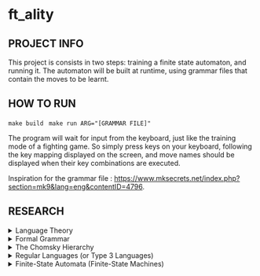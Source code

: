 # ft_ality


## PROJECT INFO

This project is consists in two steps: training a finite state automaton, and running it. The automaton will be built at runtime, using grammar files that contain the moves to be learnt. 

## HOW TO RUN

`` make build ``
`` make run ARG="[GRAMMAR FILE]"``

The program will wait for input from the keyboard, just like the training mode of a fighting game. So simply press keys on your keyboard, following the key mapping displayed on the screen, and move names should be displayed when their key combinations are executed.

Inspiration for the grammar file : https://www.mksecrets.net/index.php?section=mk9&lang=eng&contentID=4796.

## RESEARCH 

<details><summary>Language Theory</summary>

Also known as formal language theory, this is the branch of computer science theory that is a study of formal languages ie structured sets of symbols and rules, for their manipulation. 

Some core concepts include :

* Alphabets: A finite set of symbols. For example, {0, 1} is a common alphabet in binary systems.
* Strings: Sequences of symbols from an alphabet. For example, 101 is a string in the alphabet {0, 1}.
* Languages: Sets of strings formed from an alphabet, often constrained by specific rules. For example, {0, 1} could represent a binary language.
* Grammars: Formal systems that define languages by specifying production rules. These rules indicate how strings can be formed in a language. Context-free grammars, for example, are widely used in defining programming language syntax.
* Finite Automata: Abstract machines used to recognize patterns in languages. Automata theory provides models for how computers can process languages. For instance, a finite state machine can be used to check if a given string belongs to a language.
* Chomsky Hierarchy: A classification system for languages based on their complexity. It includes regular languages, context-free languages, context-sensitive languages, and recursively enumerable languages.

Language theory helps in designing programming languages and compilers but more importantly in the context of our project, in building parsers to analyze and interpret code or structured data. It assists creating algorithms for pattern matching. Language theory thus provides the fundamental principles for how computers interpret, analyze, and manipulate languages.

</details>


<details><summary>Formal Grammar</summary>

A formal grammar is a set of rules that define how strings in a language are constructed. Grammars are used to describe the structure of languages, often defining which strings (sequences of symbols) are valid within a particular language.

A grammar typically has:

* Non-terminals: Abstract symbols that can be replaced by sequences of other symbols.
* Terminals: The actual symbols in the language (e.g., letters, numbers).
* Production rules: Rules that define how non-terminals can be transformed into terminals or other non-terminals.
* Start symbol: The initial non-terminal from which strings in the language are derived.

For example, a formal grammar for a basic language that only includes numbers and addition operations (i.e., the sum of two numbers) would look like : 

```
Expr → Expr + Number | Number
Number → 1 | 2 | 3 | 4 | 5
```


</details>

<details><summary>The Chomsky Hierarchy</summary>

The Chomsky hierarchy categorizes formal grammars (and the languages they generate) into four types based on their complexity and the types of automata that can recognize them:

* Type 0: Recursively Enumerable Languages: Recognized by a Turing machine, these are the most general and powerful languages, but not all are decidable.
* Type 1: Context-Sensitive Languages: Recognized by a linear-bounded automaton, these languages have rules that consider the context of symbols in a sequence.
* Type 2: Context-Free Languages: Recognized by a pushdown automaton, these languages are widely used in programming languages, where each rule only depends on one non-terminal.
* Type 3: Regular Languages: Recognized by a finite automaton, these are the simplest languages with rules of the form A → aB or A → a and are used in search patterns or simple syntax.

</details>

<details><summary>Regular Languages (or Type 3 Languages) </summary>

Regular languages are the simplest type of languages in the Chomsky hierarchy, and they can be described by regular expressions or finite automata. They are "type 3 languages" because they belong to the lowest, simplest level in the hierarchy.

Characteristics of regular languages:

* Finite-state: They can be fully represented by a finite number of states.
* Limited memory: They don’t require a memory stack or recursion for parsing.

Examples include sets of strings like all binary strings that end in 0 (e.g., 10, 110, etc.).
Regular languages are commonly used in search algorithms, text processing, and lexical analysis (e.g., searching for patterns in text using regular expressions).

</details>

<details><summary>Finite-State Automata (Finite-State Machines) </summary>

A finite-state automaton (FSA) is an abstract machine that processes regular languages. It operates by moving between a finite number of states based on the input symbols and is commonly used to recognize patterns and regular languages.

An FSA consists of:

* States: Different "conditions" the machine can be in.
* Alphabet: The set of symbols it recognizes.
* Transitions: Rules that define how the machine moves from one state to another based on input symbols.
* Start state: The initial state where processing begins.
* Accept states: States that indicate successful recognition of a string.

Example: An FSA for the language of binary strings ending in 0 would move between states to accept strings like 10, 110, but reject 11.

FSAs are used in various applications, including parsing, network protocols, and text search algorithms. They’re powerful in pattern recognition but are limited to recognizing only regular languages. In our case, the FSA will be represented by a tuple `A = (Q, Σ, Q₀, F, δ)` : 

`Σ` is the input alphabet. It's the set of symbols or characters that the automaton can read. Think of it as the "vocabulary" the automaton understands.
Example: If the FSA is designed to recognize words made of the letters a and b, then Σ = {a, b}.

`Q` is the set of states in the automaton. A state is like a "status" the automaton can be in at any given time. The system switches between different states based on what it reads.
Example: An FSA that checks if a string has an even or odd number of as might have two states: even and odd.
Example: Q = {even, odd}

`Q₀` is the starting state. It’s the state where the automaton begins when it starts processing an input. So, when the automaton starts, it's in Q₀.
Example: If the starting state is the even state (where the automaton has seen an even number of as so far), then Q₀ = even.

`F` is the set of final or accepting states. These are the states that the automaton considers "successful" or "accepted" when it finishes reading the input. If the automaton ends in a state from F, it means the input is accepted by the automaton.
Example: If the automaton accepts strings that contain an even number of as, then F = {even}, because it should be in the even state when the string is accepted.

`δ` is the transition function. It tells the automaton how to move from one state to another based on the current state and the symbol it reads. It is a function that takes in a state and a symbol from the input alphabet and returns the next state.
Example: If the automaton is in the even state and reads the symbol a, it should transition to the odd state. If it's in the odd state and reads a, it should go back to the even state.

So, δ might look something like this:

* δ(even, a) → odd
* δ(odd, a) → even
* δ(even, b) → even
* δ(odd, b) → odd

It’s a function that tells you the next state for each symbol you encounter.

</details>